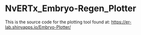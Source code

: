 # NvERTx_Embryo-Regen_Plotter
This is the source code for the plotting tool found at: https://er-lab.shinyapps.io/Embryo-Plotter/
